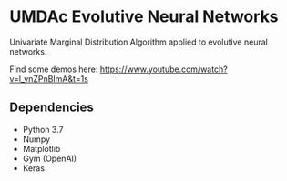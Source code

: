 # UMDAc Evolutive Neural Networks
Univariate Marginal Distribution Algorithm applied to evolutive neural networks.

Find some demos here: https://www.youtube.com/watch?v=l_vnZPnBImA&t=1s

## Dependencies
- Python 3.7
- Numpy
- Matplotlib
- Gym (OpenAI)
- Keras
